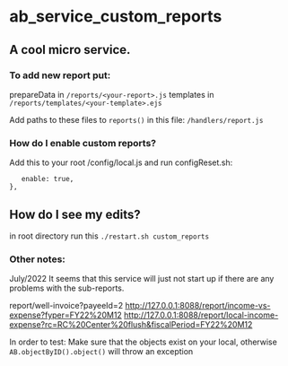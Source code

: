 # ab_service_custom_reports

## A cool micro service.

### To add new report put:

prepareData in `/reports/<your-report>.js`
templates in `/reports/templates/<your-template>.ejs`

Add paths to these files to `reports()` in this file:
`/handlers/report.js`

### How do I enable custom reports?

Add this to your root /config/local.js and run configReset.sh:

```custom_reports: {
   enable: true,
},
```

## How do I see my edits?

in root directory run this
`./restart.sh custom_reports`

### Other notes:

July/2022
It seems that this service will just not start up if there are any problems with the sub-reports.

report/well-invoice?payeeId=2
http://127.0.0.1:8088/report/income-vs-expense?fyper=FY22%20M12
http://127.0.0.1:8088/report/local-income-expense?rc=RC%20Center%20flush&fiscalPeriod=FY22%20M12

In order to test: Make sure that the objects exist on your local, otherwise `AB.objectByID().object()` will throw an exception
